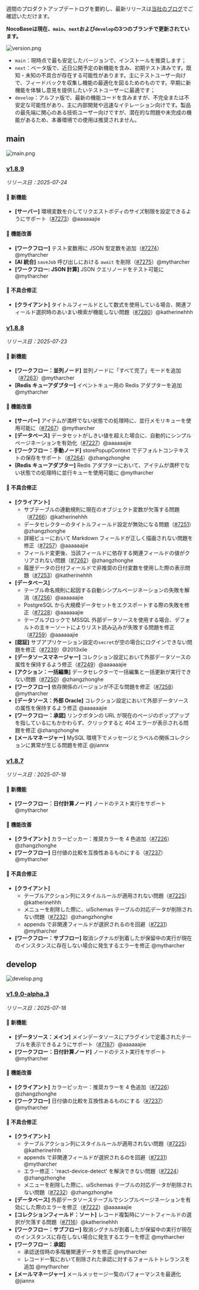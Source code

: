 週間のプロダクトアップデートログを要約し、最新リリースは[当社のブログ](https://www.nocobase.com/ja/blog/timeline)でご確認いただけます。

**NocoBaseは現在、`main`、`next`および`develop`の3つのブランチで更新されています。**

![version.png](https://static-docs.nocobase.com/ba5f04e27e99c625cb3822da5df07860.png)

* `main`：現時点で最も安定したバージョンで、インストールを推奨します；
* `next`：ベータ版で、近日公開予定の新機能を含み、初期テスト済みです。既知・未知の不具合が存在する可能性があります。主にテストユーザー向けで、フィードバックを収集し機能の最適化を図るためのものです。早期に新機能を体験し意見を提供したいテストユーザーに最適です；
* `develop`：アルファ版で、最新の機能コードを含みますが、不完全または不安定な可能性があり、主に内部開発や迅速なイテレーション向けです。製品の最先端に関心のある技術ユーザー向けですが、潜在的な問題や未完成の機能があるため、本番環境での使用は推奨されません。

## main

![main.png](https://static-docs.nocobase.com/47a3c71734c1d0f908b51f9ebd53c0ac.png)

### [v1.8.9](https://www.nocobase.com/ja/blog/v1.8.9)

*リリース日：2025-07-24*

#### 🎉 新機能

* **[サーバー]** 環境変数を介してリクエストボディのサイズ制限を設定できるようにサポート（[#7273](https://github.com/nocobase/nocobase/pull/7273)）@aaaaaajie

#### 🚀 機能改善

* **[ワークフロー]** テスト変数用に JSON 型定数を追加（[#7274](https://github.com/nocobase/nocobase/pull/7274)）@mytharcher
* **[AI 統合]** `saveJob` 呼び出しにおける `await` を削除（[#7275](https://github.com/nocobase/nocobase/pull/7275)）@mytharcher
* **[ワークフロー: JSON 計算]** JSON クエリノードをテスト可能に @mytharcher

#### 🐛 不具合修正

* **[クライアント]** タイトルフィールドとして数式を使用している場合、関連フィールド選択時のあいまい検索が機能しない問題（[#7280](https://github.com/nocobase/nocobase/pull/7280)）@katherinehhh

### [v1.8.8](https://www.nocobase.com/ja/blog/v1.8.8)

*リリース日：2025-07-23*

#### 🎉 新機能

* **[ワークフロー：並列ノード]** 並列ノードに「すべて完了」モードを追加（[#7263](https://github.com/nocobase/nocobase/pull/7263)）@mytharcher
* **[Redis キューアダプター]** イベントキュー用の Redis アダプターを追加 @mytharcher

#### 🚀 機能改善

* **[サーバー]** アイテムが満杯でない状態での処理時に、並行メモリキューを使用可能に（[#7267](https://github.com/nocobase/nocobase/pull/7267)）@mytharcher
* **[データベース]** データセットがしきい値を超えた場合に、自動的にシンプルページネーションを有効化（[#7227](https://github.com/nocobase/nocobase/pull/7227)）@aaaaaajie
* **[ワークフロー：手動ノード]** storePopupContext でデフォルトコンテキストの保存をサポート（[#7264](https://github.com/nocobase/nocobase/pull/7264)）@zhangzhonghe
* **[Redis キューアダプター]** Redis アダプターにおいて、アイテムが満杯でない状態での処理時に並行キューを使用可能に @mytharcher

#### 🐛 不具合修正

* **[クライアント]**
  * サブテーブルの連動規則に現在のオブジェクト変数が欠落する問題（[#7266](https://github.com/nocobase/nocobase/pull/7266)）@katherinehhh
  * データセレクターのタイトルフィールド設定が無効になる問題（[#7251](https://github.com/nocobase/nocobase/pull/7251)）@zhangzhonghe
  * 詳細ビューにおいて Markdown フィールドが正しく描画されない問題を修正（[#7257](https://github.com/nocobase/nocobase/pull/7257)）@aaaaaajie
  * フィールド変更後、当該フィールドに依存する関連フィールドの値がクリアされない問題（[#7262](https://github.com/nocobase/nocobase/pull/7262)）@zhangzhonghe
  * 履歴データの日付フィールドで非推奨の日付変数を使用した際の表示問題（[#7253](https://github.com/nocobase/nocobase/pull/7253)）@katherinehhh
* **[データベース]**
  * テーブル命名規則に起因する自動シンプルページネーションの失敗を解消（[#7256](https://github.com/nocobase/nocobase/pull/7256)）@aaaaaajie
  * PostgreSQL から大規模データセットをエクスポートする際の失敗を修正（[#7228](https://github.com/nocobase/nocobase/pull/7228)）@aaaaaajie
  * テーブルブロックで MSSQL 外部データソースを使用する場合、デフォルトの主キーソートによりリスト読み込みが失敗する問題を修正（[#7259](https://github.com/nocobase/nocobase/pull/7259)）@aaaaaajie
* **[認証]** サブアプリケーション設定の`secret`が空の場合にログインできない問題を修正（[#7239](https://github.com/nocobase/nocobase/pull/7239)）@2013xile
* **[データソースマネージャー]** コレクション設定において外部データソースの属性を保持するよう修正（[#7249](https://github.com/nocobase/nocobase/pull/7249)）@aaaaaajie
* **[アクション：一括編集]** データセレクターで一括編集と一括更新が実行できない問題（[#7250](https://github.com/nocobase/nocobase/pull/7250)）@zhangzhonghe
* **[ワークフロー]** 依存関係のバージョンが不正な問題を修正（[#7258](https://github.com/nocobase/nocobase/pull/7258)）@mytharcher
* **[データソース：外部 Oracle]** コレクション設定において外部データソースの属性を保持するよう修正 @aaaaaajie
* **[ワークフロー：承認]** リンクボタンの URL が現在のページのポップアップを指しているにもかかわらず、クリックすると 404 エラーが表示される問題を修正 @zhangzhonghe
* **[メールマネージャー]** MySQL 環境下でメッセージとラベルの関係コレクションに異常が生じる問題を修正 @jiannx

### [v1.8.7](https://www.nocobase.com/ja/blog/v1.8.7)

*リリース日：2025-07-18*

#### 🎉 新機能

* **[ワークフロー：日付計算ノード]** ノードのテスト実行をサポート @mytharcher

#### 🚀 機能改善

* **[クライアント]** カラーピッカー：推奨カラーを 4 色追加（[#7226](https://github.com/nocobase/nocobase/pull/7226)）@zhangzhonghe
* **[ワークフロー]** 日付値の比較を互換性あるものにする（[#7237](https://github.com/nocobase/nocobase/pull/7237)）@mytharcher

#### 🐛 不具合修正

* **[クライアント]**
  * テーブルアクション列にスタイルルールが適用されない問題（[#7225](https://github.com/nocobase/nocobase/pull/7225)）@katherinehhh
  * メニューを削除した際に、uiSchemas テーブルの対応データが削除されない問題（[#7232](https://github.com/nocobase/nocobase/pull/7232)）@zhangzhonghe
  * appends で非関連フィールドが選択されるのを回避（[#7231](https://github.com/nocobase/nocobase/pull/7231)）@mytharcher
* **[ワークフロー：サブフロー]** 取消シグナルが到着したが保留中の実行が現在のインスタンスに存在しない場合に発生するエラーを修正 @mytharcher

## develop

![develop.png](https://static-docs.nocobase.com/7fcdd9456a17286d8a439eee52bcb8d2.png)

### [v1.9.0-alpha.3](https://www.nocobase.com/ja/blog/v1.9.0-alpha.3)

*リリース日：2025-07-18*

#### 🎉 新機能

* **[データソース：メイン]** メインデータソースにプラグインで定義されたテーブルを表示できるようにサポート（[#7187](https://github.com/nocobase/nocobase/pull/7187)）@aaaaaajie
* **[ワークフロー：日付計算ノード]** ノードのテスト実行をサポート @mytharcher

#### 🚀 機能改善

* **[クライアント]** カラーピッカー：推奨カラーを 4 色追加（[#7226](https://github.com/nocobase/nocobase/pull/7226)）@zhangzhonghe
* **[ワークフロー]** 日付値の比較を互換性あるものにする（[#7237](https://github.com/nocobase/nocobase/pull/7237)）@mytharcher

#### 🐛 不具合修正

* **[クライアント]**
  * テーブルアクション列にスタイルルールが適用されない問題（[#7225](https://github.com/nocobase/nocobase/pull/7225)）@katherinehhh
  * appends で非関連フィールドが選択されるのを回避（[#7231](https://github.com/nocobase/nocobase/pull/7231)）@mytharcher
  * エラー修正：'react-device-detect' を解決できない問題（[#7224](https://github.com/nocobase/nocobase/pull/7224)）@zhangzhonghe
  * メニューを削除した際に、uiSchemas テーブルの対応データが削除されない問題（[#7232](https://github.com/nocobase/nocobase/pull/7232)）@zhangzhonghe
* **[データベース]** 外部データソーステーブルでシンプルページネーションを有効にした際のエラーを修正（[#7222](https://github.com/nocobase/nocobase/pull/7222)）@aaaaaajie
* **[コレクションフィールド：ソート]** レコード複製時にソートフィールドの選択が欠落する問題（[#7116](https://github.com/nocobase/nocobase/pull/7116)）@katherinehhh
* **[ワークフロー：サブフロー]** 取消シグナルが到着したが保留中の実行が現在のインスタンスに存在しない場合に発生するエラーを修正 @mytharcher
* **[ワークフロー：承認]**
  * 承認送信時の多階層関連データを修正 @mytharcher
  * レコード一覧において削除された承認に対するフォールトトレランスを追加 @mytharcher
* **[メールマネージャー]** メールメッセージ一覧のパフォーマンスを最適化 @jiannx
